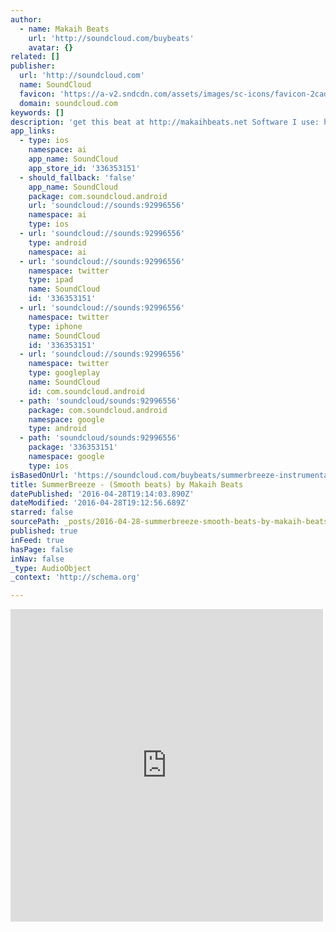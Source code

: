 ```yaml
---
author:
  - name: Makaih Beats
    url: 'http://soundcloud.com/buybeats'
    avatar: {}
related: []
publisher:
  url: 'http://soundcloud.com'
  name: SoundCloud
  favicon: 'https://a-v2.sndcdn.com/assets/images/sc-icons/favicon-2cadd14b.ico'
  domain: soundcloud.com
keywords: []
description: 'get this beat at http://makaihbeats.net Software I use: http://bit.ly/makaihsoftware Email: hhbeatsonline@gmail.com Royalty Free Music and Beats by Makaih'
app_links:
  - type: ios
    namespace: ai
    app_name: SoundCloud
    app_store_id: '336353151'
  - should_fallback: 'false'
    app_name: SoundCloud
    package: com.soundcloud.android
    url: 'soundcloud://sounds:92996556'
    namespace: ai
    type: ios
  - url: 'soundcloud://sounds:92996556'
    type: android
    namespace: ai
  - url: 'soundcloud://sounds:92996556'
    namespace: twitter
    type: ipad
    name: SoundCloud
    id: '336353151'
  - url: 'soundcloud://sounds:92996556'
    namespace: twitter
    type: iphone
    name: SoundCloud
    id: '336353151'
  - url: 'soundcloud://sounds:92996556'
    namespace: twitter
    type: googleplay
    name: SoundCloud
    id: com.soundcloud.android
  - path: 'soundcloud/sounds:92996556'
    package: com.soundcloud.android
    namespace: google
    type: android
  - path: 'soundcloud/sounds:92996556'
    package: '336353151'
    namespace: google
    type: ios
isBasedOnUrl: 'https://soundcloud.com/buybeats/summerbreeze-instrumental-tape'
title: SummerBreeze - (Smooth beats) by Makaih Beats
datePublished: '2016-04-28T19:14:03.890Z'
dateModified: '2016-04-28T19:12:56.689Z'
starred: false
sourcePath: _posts/2016-04-28-summerbreeze-smooth-beats-by-makaih-beats.md
published: true
inFeed: true
hasPage: false
inNav: false
_type: AudioObject
_context: 'http://schema.org'

---
```

<iframe src="https://cdn.embedly.com/widgets/media.html?src=https%3A%2F%2Fw.soundcloud.com%2Fplayer%2F%3Fvisual%3Dtrue%26url%3Dhttp%253A%252F%252Fapi.soundcloud.com%252Ftracks%252F92996556%26show_artwork%3Dtrue&amp;url=https%3A%2F%2Fsoundcloud.com%2Fbuybeats%2Fsummerbreeze-instrumental-tape&amp;image=http%3A%2F%2Fi1.sndcdn.com%2Fartworks-000048471794-r8e1w5-t500x500.jpg&amp;key=b7d04c9b404c499eba89ee7072e1c4f7&amp;type=text%2Fhtml&amp;schema=soundcloud" width="500" height="500" scrolling="no" frameborder="0" allowfullscreen="" style=""></iframe>